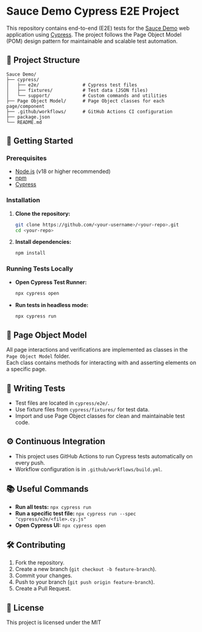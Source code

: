 # Sauce Demo Cypress E2E Project

This repository contains end-to-end (E2E) tests for the [Sauce Demo](https://www.saucedemo.com/) web application using [Cypress](https://www.cypress.io/). The project follows the Page Object Model (POM) design pattern for maintainable and scalable test automation.

## 📁 Project Structure

```
Sauce Demo/
├── cypress/
│   ├── e2e/                # Cypress test files
│   ├── fixtures/           # Test data (JSON files)
│   └── support/            # Custom commands and utilities
├── Page Object Model/      # Page Object classes for each page/component
├── .github/workflows/      # GitHub Actions CI configuration
├── package.json
└── README.md
```

## 🚀 Getting Started

### Prerequisites

- [Node.js](https://nodejs.org/) (v18 or higher recommended)
- [npm](https://www.npmjs.com/)
- [Cypress](https://www.cypress.io/)

### Installation

1. **Clone the repository:**
   ```bash
   git clone https://github.com/<your-username>/<your-repo>.git
   cd <your-repo>
   ```

2. **Install dependencies:**
   ```bash
   npm install
   ```

### Running Tests Locally

- **Open Cypress Test Runner:**
  ```bash
  npx cypress open
  ```

- **Run tests in headless mode:**
  ```bash
  npx cypress run
  ```

## 🧩 Page Object Model

All page interactions and verifications are implemented as classes in the `Page Object Model` folder.  
Each class contains methods for interacting with and asserting elements on a specific page.

## 📝 Writing Tests

- Test files are located in `cypress/e2e/`.
- Use fixture files from `cypress/fixtures/` for test data.
- Import and use Page Object classes for clean and maintainable test code.

## ⚙️ Continuous Integration

- This project uses GitHub Actions to run Cypress tests automatically on every push.
- Workflow configuration is in `.github/workflows/build.yml`.

## 📚 Useful Commands

- **Run all tests:** `npx cypress run`
- **Run a specific test file:** `npx cypress run --spec "cypress/e2e/<file>.cy.js"`
- **Open Cypress UI:** `npx cypress open`

## 🛠️ Contributing

1. Fork the repository.
2. Create a new branch (`git checkout -b feature-branch`).
3. Commit your changes.
4. Push to your branch (`git push origin feature-branch`).
5. Create a Pull Request.

## 📄 License

This project is licensed under the MIT
